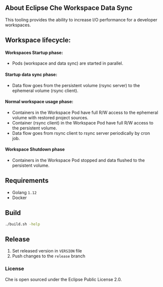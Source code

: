 ## About Eclipse Che Workspace Data Sync

This tooling provides the ability to increase I/O performance for a developer workspaces.

## Workspace lifecycle:

#### Workspaces Startup phase:
- Pods (workspace and data sync) are started in parallel.
#### Startup data sync phase:
- Data flow goes from the persistent volume (rsync server) to the ephemeral volume (rsync client).
#### Normal workspace usage phase:
- Containers in the Workspace Pod have full R/W access to the ephemeral volume with restored project sources.
- Container (rsync client) in the Workspace Pod have full R/W access to the persistent volume.
- Data flow goes from rsync client to rsync server periodically by cron job.
#### Workspace Shutdown phase
- Containers in the Workspace Pod stopped and data flushed to the persistent volume.



## Requirements

- Golang `1.12`
- Docker 

## Build

```sh
./build.sh -help
```

## Release 
1. Set released version in `VERSION` file
2. Push changes to the `release` branch

### License
Che is open sourced under the Eclipse Public License 2.0.
